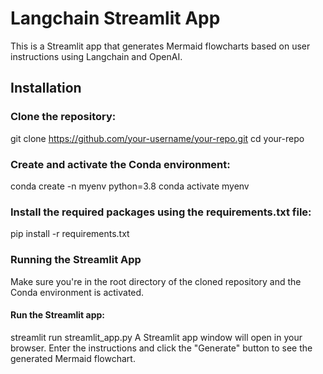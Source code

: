 # Langchain Streamlit App

This is a Streamlit app that generates Mermaid flowcharts based on user instructions using Langchain and OpenAI.

## Installation

### Clone the repository:
   
   git clone https://github.com/your-username/your-repo.git
   cd your-repo

### Create and activate the Conda environment:

conda create -n myenv python=3.8
conda activate myenv

### Install the required packages using the requirements.txt file:

pip install -r requirements.txt

### Running the Streamlit App
Make sure you're in the root directory of the cloned repository and the Conda environment is activated.

#### Run the Streamlit app:

streamlit run streamlit_app.py
A Streamlit app window will open in your browser. Enter the instructions and click the "Generate" button to see the generated Mermaid flowchart.
